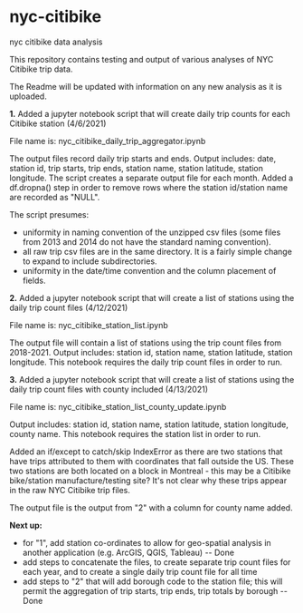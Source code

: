 # nyc-citibike
nyc citibike data analysis

This repository contains testing and output of various analyses of NYC Citibike trip data.

The Readme will be updated with information on any new analysis as it is uploaded. 

**1.** Added a jupyter notebook script that will create daily trip counts for each Citibike station (4/6/2021)

File name is: nyc_citibike_daily_trip_aggregator.ipynb

The output files record daily trip starts and ends.
Output includes: date, station id, trip starts, trip ends, station name, station latitude, station longitude.
The script creates a separate output file for each month.
Added a df.dropna() step in order to remove rows where the station id/station name are recorded as "NULL".

The script presumes:
- uniformity in naming convention of the unzipped csv files (some files from 2013 and 2014 do not have the standard naming convention).
- all raw trip csv files are in the same directory. It is a fairly simple change to expand to include subdirectories.
- uniformity in the date/time convention and the column placement of fields.

**2.** Added a jupyter notebook script that will create a list of stations using the daily trip count files (4/12/2021)

File name is: nyc_citibike_station_list.ipynb

The output file will contain a list of stations using the trip count files from 2018-2021.
Output includes: station id, station name, station latitude, station longitude.
This notebook requires the daily trip count files in order to run.

**3.** Added a jupyter notebook script that will create a list of stations using the daily trip count files with county included (4/13/2021)

File name is: nyc_citibike_station_list_county_update.ipynb

Output includes: station id, station name, station latitude, station longitude, county name.
This notebook requires the station list in order to run.

Added an if/except to catch/skip IndexError as there are two stations that have trips attributed to them with coordinates that fall outside the US. 
These two stations are both located on a block in Montreal - this may be a Citibike bike/station manufacture/testing site?
It's not clear why these trips appear in the raw NYC Citibike trip files.

The output file is the output from "2" with a column for county name added.

**Next up:**
- for "1", add station co-ordinates to allow for geo-spatial analysis in another application (e.g. ArcGIS, QGIS, Tableau) -- Done
- add steps to concatenate the files, to create separate trip count files for each year, and to create a single daily trip count file for all time
- add steps to "2" that will add borough code to the station file; this will permit the aggregation of trip starts, trip ends, trip totals by borough -- Done

